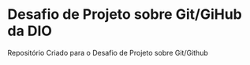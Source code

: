 # Desafio de Projeto sobre Git/GiHub da DIO
 Repositório Criado para o Desafio de Projeto sobre Git/Github
